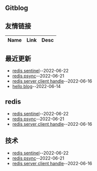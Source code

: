 ## Gitblog

## 友情链接
| Name | Link | Desc | 
 | ---- | ---- | ---- |
## 最近更新
- [redis sentinel](https://github.com/Jack-laoniu/blog/issues/4)--2022-06-22
- [redis  psync](https://github.com/Jack-laoniu/blog/issues/3)--2022-06-21
- [redis server  client handle](https://github.com/Jack-laoniu/blog/issues/2)--2022-06-16
- [hello blog](https://github.com/Jack-laoniu/blog/issues/1)--2022-06-14
## redis
- [redis sentinel](https://github.com/Jack-laoniu/blog/issues/4)--2022-06-22
- [redis  psync](https://github.com/Jack-laoniu/blog/issues/3)--2022-06-21
- [redis server  client handle](https://github.com/Jack-laoniu/blog/issues/2)--2022-06-16
## 技术
- [redis sentinel](https://github.com/Jack-laoniu/blog/issues/4)--2022-06-22
- [redis  psync](https://github.com/Jack-laoniu/blog/issues/3)--2022-06-21
- [redis server  client handle](https://github.com/Jack-laoniu/blog/issues/2)--2022-06-16
